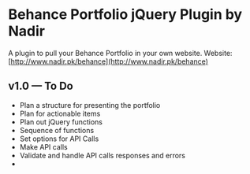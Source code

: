 Behance Portfolio jQuery Plugin by Nadir
=================================
A plugin to pull your Behance Portfolio in your own website.
Website: [http://www.nadir.pk/behance](http://www.nadir.pk/behance)

## v1.0 — To Do
- Plan a structure for presenting the portfolio
- Plan for actionable items
- Plan out jQuery functions
- Sequence of functions
- Set options for API Calls
- Make API calls
- Validate and handle API calls responses and errors
-
